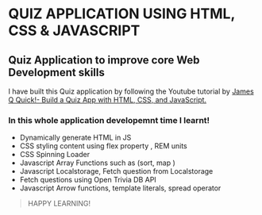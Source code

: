 # QUIZ APPLICATION USING HTML, CSS & JAVASCRIPT
## Quiz Application to improve core Web Development skills 


I have built this Quiz application by following the Youtube tutorial by [James Q Quick!- Build a Quiz App with HTML, CSS, and JavaScript.](https://www.youtube.com/playlist?list=PLDlWc9AfQBfZIkdVaOQXi1tizJeNJipEx)
### In this whole application developemnt time I learnt!
- Dynamically generate HTML in JS
- CSS styling content using flex property , REM units
- CSS Spinning Loader 
- Javascript Array Functions such as (sort, map ) 
- Javascript Localstorage, Fetch question from Localstorage
- Fetch questions using Open Trivia DB API
- Javascript Arrow functions, template literals, spread operator

> HAPPY LEARNING!




